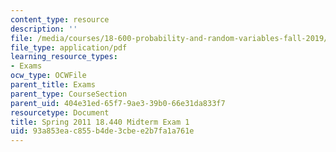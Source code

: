 ```yaml
---
content_type: resource
description: ''
file: /media/courses/18-600-probability-and-random-variables-fall-2019/93a853eac855b4de3cbee2b7fa1a761e_MIT18_600F19_mid1_S2011.pdf
file_type: application/pdf
learning_resource_types:
- Exams
ocw_type: OCWFile
parent_title: Exams
parent_type: CourseSection
parent_uid: 404e31ed-65f7-9ae3-39b0-66e31da833f7
resourcetype: Document
title: Spring 2011 18.440 Midterm Exam 1
uid: 93a853ea-c855-b4de-3cbe-e2b7fa1a761e
---
```

